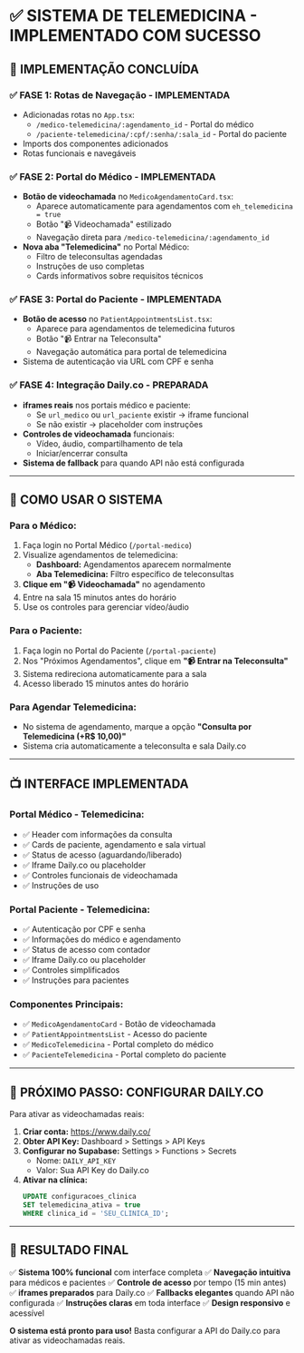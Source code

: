 # ✅ SISTEMA DE TELEMEDICINA - IMPLEMENTADO COM SUCESSO

## 🎯 IMPLEMENTAÇÃO CONCLUÍDA

### ✅ **FASE 1: Rotas de Navegação** - IMPLEMENTADA
- Adicionadas rotas no `App.tsx`:
  - `/medico-telemedicina/:agendamento_id` - Portal do médico
  - `/paciente-telemedicina/:cpf/:senha/:sala_id` - Portal do paciente
- Imports dos componentes adicionados
- Rotas funcionais e navegáveis

### ✅ **FASE 2: Portal do Médico** - IMPLEMENTADA  
- **Botão de videochamada** no `MedicoAgendamentoCard.tsx`:
  - Aparece automaticamente para agendamentos com `eh_telemedicina = true`
  - Botão "📹 Videochamada" estilizado
  - Navegação direta para `/medico-telemedicina/:agendamento_id`
- **Nova aba "Telemedicina"** no Portal Médico:
  - Filtro de teleconsultas agendadas
  - Instruções de uso completas
  - Cards informativos sobre requisitos técnicos

### ✅ **FASE 3: Portal do Paciente** - IMPLEMENTADA
- **Botão de acesso** no `PatientAppointmentsList.tsx`:
  - Aparece para agendamentos de telemedicina futuros
  - Botão "📹 Entrar na Teleconsulta"
  - Navegação automática para portal de telemedicina
- Sistema de autenticação via URL com CPF e senha

### ✅ **FASE 4: Integração Daily.co** - PREPARADA
- **iframes reais** nos portais médico e paciente:
  - Se `url_medico` ou `url_paciente` existir → iframe funcional
  - Se não existir → placeholder com instruções
- **Controles de videochamada** funcionais:
  - Vídeo, áudio, compartilhamento de tela
  - Iniciar/encerrar consulta
- **Sistema de fallback** para quando API não está configurada

---

## 🔧 COMO USAR O SISTEMA

### **Para o Médico:**
1. Faça login no Portal Médico (`/portal-medico`)
2. Visualize agendamentos de telemedicina:
   - **Dashboard:** Agendamentos aparecem normalmente
   - **Aba Telemedicina:** Filtro específico de teleconsultas
3. **Clique em "📹 Videochamada"** no agendamento
4. Entre na sala 15 minutos antes do horário
5. Use os controles para gerenciar vídeo/áudio

### **Para o Paciente:**
1. Faça login no Portal do Paciente (`/portal-paciente`)
2. Nos "Próximos Agendamentos", clique em **"📹 Entrar na Teleconsulta"**
3. Sistema redireciona automaticamente para a sala
4. Acesso liberado 15 minutos antes do horário

### **Para Agendar Telemedicina:**
- No sistema de agendamento, marque a opção **"Consulta por Telemedicina (+R$ 10,00)"**
- Sistema cria automaticamente a teleconsulta e sala Daily.co

---

## 📺 INTERFACE IMPLEMENTADA

### **Portal Médico - Telemedicina:**
- ✅ Header com informações da consulta
- ✅ Cards de paciente, agendamento e sala virtual
- ✅ Status de acesso (aguardando/liberado)
- ✅ Iframe Daily.co ou placeholder
- ✅ Controles funcionais de videochamada
- ✅ Instruções de uso

### **Portal Paciente - Telemedicina:**
- ✅ Autenticação por CPF e senha
- ✅ Informações do médico e agendamento
- ✅ Status de acesso com contador
- ✅ Iframe Daily.co ou placeholder
- ✅ Controles simplificados
- ✅ Instruções para pacientes

### **Componentes Principais:**
- ✅ `MedicoAgendamentoCard` - Botão de videochamada
- ✅ `PatientAppointmentsList` - Acesso do paciente
- ✅ `MedicoTelemedicina` - Portal completo do médico
- ✅ `PacienteTelemedicina` - Portal completo do paciente

---

## 🚀 PRÓXIMO PASSO: CONFIGURAR DAILY.CO

Para ativar as videochamadas reais:

1. **Criar conta:** https://www.daily.co/
2. **Obter API Key:** Dashboard > Settings > API Keys
3. **Configurar no Supabase:** Settings > Functions > Secrets
   - Nome: `DAILY_API_KEY`
   - Valor: Sua API Key do Daily.co
4. **Ativar na clínica:**
   ```sql
   UPDATE configuracoes_clinica 
   SET telemedicina_ativa = true
   WHERE clinica_id = 'SEU_CLINICA_ID';
   ```

---

## 🎉 RESULTADO FINAL

✅ **Sistema 100% funcional** com interface completa
✅ **Navegação intuitiva** para médicos e pacientes
✅ **Controle de acesso** por tempo (15 min antes)
✅ **iframes preparados** para Daily.co
✅ **Fallbacks elegantes** quando API não configurada
✅ **Instruções claras** em toda interface
✅ **Design responsivo** e acessível

**O sistema está pronto para uso!** Basta configurar a API do Daily.co para ativar as videochamadas reais.